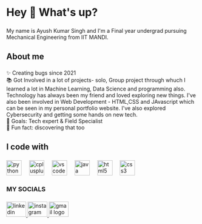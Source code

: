 <h1 align="left">Hey 👋 What's up?</h1>

###

<p align="left">My name is Ayush Kumar Singh and I'm a Final year undergrad pursuing Mechanical Engineering from IIT MANDI.</p>

###

<h2 align="left">About me</h2>

###

<p align="left">✨ Creating bugs since 2021<br>📚 Got Involved in a lot of projects- solo, Group project through whuch I learned a lot in Machine Learning, Data Science and programming also. Technology has always been my friend and loved exploring new things. I've also been involved in Web Development - HTML,CSS and JAvascript which can be seen in my personal portfolio website. I've also explored Cybersecurity and getting some hands on new tech. <br>🎯 Goals: Tech expert & Field Specialist<br>🎲 Fun fact: discovering that too</p>

###

<h2 align="left">I code with</h2>

###

<div align="left">
  <img src="https://cdn.jsdelivr.net/gh/devicons/devicon/icons/python/python-original.svg" height="40" alt="python logo"  />
  <img width="12" />
  <img src="https://cdn.jsdelivr.net/gh/devicons/devicon/icons/cplusplus/cplusplus-original.svg" height="40" alt="cplusplus logo"  />
  <img width="12" />
  <img src="https://cdn.jsdelivr.net/gh/devicons/devicon/icons/vscode/vscode-original.svg" height="40" alt="vscode logo"  />
  <img width="12" />
  <img src="https://cdn.jsdelivr.net/gh/devicons/devicon/icons/java/java-original.svg" height="40" alt="java logo"  />
  <img width="12" />
  <img src="https://cdn.jsdelivr.net/gh/devicons/devicon/icons/html5/html5-original.svg" height="40" alt="html5 logo"  />
  <img width="12" />
  <img src="https://cdn.jsdelivr.net/gh/devicons/devicon/icons/css3/css3-original.svg" height="40" alt="css3 logo"  />
</div>

###

<h3 align="left">MY SOCIALS</h3>

###

<div align="left">
  <a href="https://www.linkedin.com/in/ayush-kumar-singh-910a6a22b/" target="_blank">
    <img src="https://raw.githubusercontent.com/maurodesouza/profile-readme-generator/master/src/assets/icons/social/linkedin/default.svg" width="52" height="40" alt="linkedin logo"  />
  </a>
  <a href="https://www.instagram.com/idyllic_abhi_17/" target="_blank">
    <img src="https://raw.githubusercontent.com/maurodesouza/profile-readme-generator/master/src/assets/icons/social/instagram/default.svg" width="52" height="40" alt="instagram logo"  />
  </a>
  <a href="ayushabhi007@gmail.com" target="_blank">
    <img src="https://raw.githubusercontent.com/maurodesouza/profile-readme-generator/master/src/assets/icons/social/gmail/default.svg" width="52" height="40" alt="gmail logo"  />
  </a>
</div>

###
